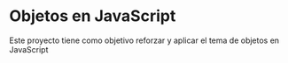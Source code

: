 # **Objetos en JavaScript**

Este proyecto tiene como objetivo reforzar y aplicar el tema de objetos en JavaScript